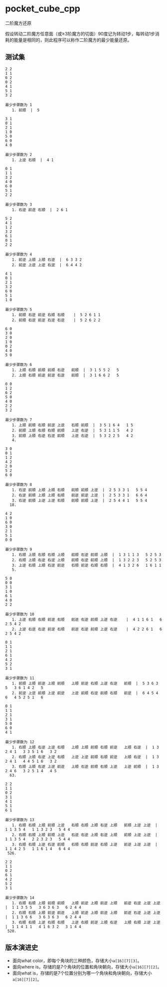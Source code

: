 # pocket_cube_cpp

二阶魔方还原

假设转动二阶魔方任意面（或≥3阶魔方的切面）90度记为转动1步，每转动1步消耗的能量是相同的，则此程序可以称作二阶魔方的最少能量还原。

## 测试集

```
2 2
1 1
6 2
0 2
4 1
5 1
3 2
```

```
最少步骤数为 1
   1. 前顺  |  5
```

```
3 1
0 1
2 1
1 0
5 0
6 0
4 0
```

```
最少步骤数为 2
   1. 上逆 右顺  |  4 1
```

```
0 1
1 1
3 2
4 0
6 0
5 1
2 2
```

```
最少步骤数为 3
   1. 右逆 前逆 右顺  |  2 6 1
```

```
5 2
4 1
1 2
3 2
6 1
0 1
2 2
```

```
最少步骤数为 4
   1. 前逆 上顺 上顺 右逆  |  6 3 3 2
   2. 前逆 上逆 上逆 右逆  |  6 4 4 2
```

```
4 1
0 1
2 1
3 2
6 0
5 1
1 0
```

```
最少步骤数为 5
   1. 前顺 右逆 前逆 右顺 右顺    |  5 2 6 1 1
   2. 前顺 右逆 前逆 右逆 右逆    |  5 2 6 2 2
```

```
6 0
3 0
2 0
1 0
0 2
4 0
5 0
```

```
最少步骤数为 6
   1. 上顺 右顺 前顺 前顺 右逆   前顺  |  3 1 5 5 2   5
   2. 上顺 右顺 前逆 前逆 右逆   前顺  |  3 1 6 6 2   5
```

```
0 0
1 2
6 2
5 0
4 0
2 2
3 2
```

```
最少步骤数为 7
   1. 上顺 前顺 右顺 前逆 上逆   右顺 前顺  |  3 5 1 6 4   1 5
   2. 前顺 上顺 右顺 右顺 前顺   上逆 右逆  |  5 3 1 1 5   4 2
   3. 前顺 上顺 右逆 右逆 前顺   上逆 右逆  |  5 3 2 2 5   4 2
   4.
```

```
3 0
0 1
1 2
4 2
2 0
5 2
6 0
```

```
最少步骤数为 8
   1. 右逆 前顺 上顺 上顺 右顺   前顺 前顺 上逆  |  2 5 3 3 1   5 5 4
   2. 右逆 前顺 上顺 上顺 右顺   前逆 前逆 上逆  |  2 5 3 3 1   6 6 4
   3. 右逆 前顺 上逆 上逆 右顺   前顺 前顺 上逆  |  2 5 4 4 1   5 5 4
  18.
```

```
4 2
1 0
6 0
3 0
2 1
5 1
0 0
```

```
最少步骤数为 9
   1. 右顺 上顺 右顺 右顺 上顺   前顺 右逆 前顺 上顺  |  1 3 1 1 3   5 2 5 3
   2. 右顺 上顺 右逆 右逆 上顺   前顺 右逆 前顺 上顺  |  1 3 2 2 3   5 2 5 3
   3. 上逆 右顺 上顺 右逆 前逆   右顺 前逆 右顺 右顺  |  4 1 3 2 6   1 6 1 1
   5.
```

```
5 0
0 0
3 1
1 0
6 1
4 0
2 2
```

```
最少步骤数为 10
   1. 上逆 右顺 右顺 前逆 右顺   前逆 右逆 前顺 上逆 右逆    |  4 1 1 6 1   6 2 5 4 2
   2. 上逆 右逆 右逆 前逆 右顺   前逆 右逆 前顺 上逆 右逆    |  4 2 2 6 1   6 2 5 4 2
```

```
0 1
1 1
2 1
6 1
4 2
5 2
3 1
```

```
最少步骤数为 11
   1. 前顺 上顺 前逆 上顺 前顺   上顺 前逆 右顺 上逆 右逆   前顺  |  5 3 6 3 5   3 6 1 4 2   5
   2. 前逆 上逆 前顺 上逆 前逆   上逆 前顺 右逆 前顺 右顺   前逆  |  6 4 5 4 6   4 5 2 5 1   6
```

```
0 1
1 1
2 1
3 1
5 0
6 0
4 1
```

```
最少步骤数为 12
   1. 右顺 上顺 右逆 上逆 右顺   上顺 上顺 前顺 右顺 前逆   上顺 右逆  |  1 3 2 4 1   3 3 5 1 6   3 2
   2. 右顺 上顺 右逆 上逆 右顺   上逆 上逆 前顺 右顺 前逆   上顺 右逆  |  1 3 2 4 1   4 4 5 1 6   3 2
   3. 右顺 上顺 右逆 上逆 前逆   上顺 右逆 前顺 右顺 上逆   上逆 前顺  |  1 3 2 4 6   3 2 5 1 4   4 5
  63.
```

```
2 2
1 1
0 2
3 1
4 1
5 1
6 1
```

```
最少步骤数为 13
   1. 右顺 右顺 上顺 前顺 上逆   右顺 右顺 上顺 右逆 上顺   前顺 上逆 上逆  |  1 1 3 5 4   1 1 3 2 3   5 4 4
   2. 右顺 右顺 上顺 前顺 上逆   右逆 右逆 上顺 右逆 上顺   前顺 上逆 上逆  |  1 1 3 5 4   2 2 3 2 3   5 4 4
   3. 右顺 右顺 上逆 右逆 前顺   右顺 右顺 前逆 右顺 上逆   前逆 上逆 上逆  |  1 1 4 2 5   1 1 6 1 4   6 4 4
 526.
```

```
2 2
1 1
0 2
6 1
4 2
5 2
3 1
```

```
最少步骤数为 14
   1. 右顺 右顺 上顺 前顺 前顺   上顺 前逆 上顺 前逆 上顺   前逆 右逆 上逆 上逆  |  1 1 3 5 5   3 6 3 6 3   6 2 4 4
   2. 右顺 右顺 上顺 前逆 前逆   上顺 前逆 上顺 前逆 上顺   前逆 右逆 上逆 上逆  |  1 1 3 6 6   3 6 3 6 3   6 2 4 4
   3. 右顺 右顺 上逆 右顺 右顺   上逆 右顺 前逆 上顺 右逆   上顺 右顺 上逆 上逆  |  1 1 4 1 1   4 1 6 3 2   3 1 4 4
 520.
```

## 版本演进史

- 面向what color，即每个角块的三种颜色，存储大小`a[16][7][3]`。
- 面向where is，存储的是7个角块的位置和角块朝向，存储大小`a[16][7][2]`。
- 面向what is，存储的是7个位置分别为哪一个角块和角块朝向，存储大小`a[16][7][2]`。

